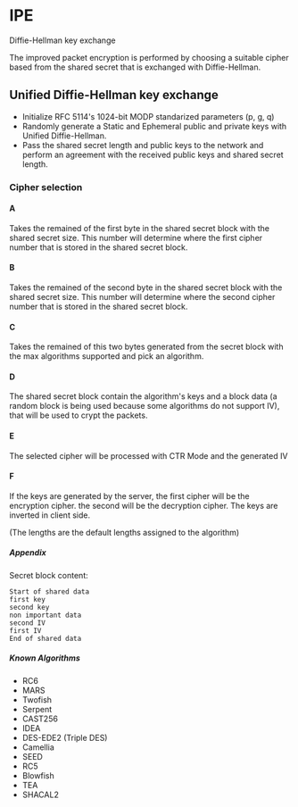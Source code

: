 # IPE

Diffie-Hellman key exchange

The improved packet encryption is performed by choosing a suitable cipher
based from the shared secret that is exchanged with Diffie-Hellman.



## Unified Diffie-Hellman key exchange

 - Initialize RFC 5114's 1024-bit MODP standarized parameters (p, g, q)
 - Randomly generate a Static and Ephemeral public and private keys with Unified Diffie-Hellman.
 - Pass the shared secret length and public keys to the network and perform an agreement with the received public keys and shared secret length.


### Cipher selection

#### A
Takes the remained of the first byte in the shared secret block with the shared
secret size. This number will determine where the first cipher number that is
stored in the shared secret block.

#### B
Takes the remained of the second byte in the shared secret block with the shared
secret size. This number will determine where the second cipher number that
is stored in the shared secret block.

#### C
Takes the remained of this two bytes generated from the secret block with the max algorithms supported and pick an algorithm.

#### D
The shared secret block contain the algorithm's keys and a block data
(a random block is being used because some algorithms do not support IV),
that will be used to crypt the packets.

#### E
The selected cipher will be processed with CTR Mode and the generated IV

#### F
If the keys are generated by the server, the first cipher will be the
encryption cipher. the second will be the decryption cipher.
The keys are inverted in client side.

(The lengths are the default lengths assigned to the algorithm)


##### Appendix

Secret block content:

```
Start of shared data
first key
second key
non important data
second IV
first IV
End of shared data
```


##### Known Algorithms

 - RC6
 - MARS
 - Twofish
 - Serpent
 - CAST256
 - IDEA
 - DES-EDE2 (Triple DES)
 - Camellia
 - SEED
 - RC5
 - Blowfish
 - TEA
 - SHACAL2

